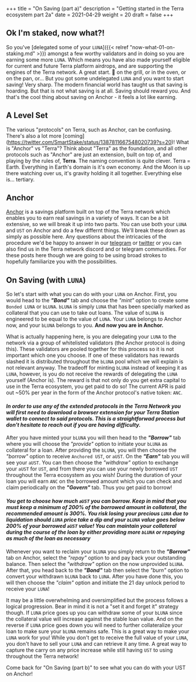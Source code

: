 +++ 
title = "On Saving (part a)" 
description = "Getting started in the Terra ecosystem part 2a" 
date = 2021-04-29
weight = 20 
draft = false 
+++

## Ok I'm staked, now what?!

So you've [delegated some of your `LUNA`]({{< relref "now-what-01-on-staking.md" >}}) amongst a few worthy validators and in doing so you are earning some more `LUNA`.  Which means you have also made yourself eligible for current and future Terra platform airdrops, and are supporting the engines of the Terra network.  A great start.  🥩 on the grill, or in the oven, or on the pan, or...  But you got some undelegated `LUNA` and you want to start saving!  Very sharp.  The modern financial world has taught us that saving is hoarding.  But that is not what saving is at all.  Saving should reward you.  And that's the cool thing about saving on Anchor - it feels a lot like earning.  

## A Level Set

The various "protocols" on Terra, such as Anchor, can be confusing. There's also a lot more [coming] (https://twitter.com/SmartStake/status/1387811667548020739?s=20)!  What is "Anchor" vs "Terra"?  Think about "Terra" as the foundation, and all other protocols such as "Anchor" are just an extension, built on top of, and playing by the rules of, **Terra**.  The naming convention is quite clever.  Terra = Earth.  Everything in Earth's domain is it's own economy.  And the Moon is up there watching over us, it's gravity holding it all together.  Everything else is... tertiary.  

## Anchor  

[Anchor](https://anchorprotocol.com/) is a savings platform built on top of the Terra network which enables you to earn real savings in a variety of ways.  It can be a bit extensive, so we will break it up into two parts.  You can use both your `LUNA` and `UST` on Anchor and do a few differnt things.  We'll break these down as simply as possible here.  Any questions about the intricacies of the procedure we'd be happy to answer in our [telegram](https://t.me/rnodec_terra) or [twitter](https://twitter.com/RnodeC) or you can also find us in the Terra network discord and or telegram communities.  For these posts here though we are going to be using broad strokes to hopefully familiarize you with the possibilities.  

## On Saving (with `LUNA`)

So let's start with what you can do with your `LUNA` on Anchor.  First, you would head to the _**"Bond"**_ tab and choose the _"mint"_ option to create some `Bonded LUNA` or `bLUNA`.  `bLUNA` is simply `LUNA` that has been specially marked as collateral that you can use to take out loans.  The value of `bLUNA` is engineered to be equal to the value of `LUNA`.  Your `LUNA` belongs to Anchor now, and your `bLUNA` belongs to you.  **And now you are in Anchor.**      

What is actually happening here, is you are delegating your `LUNA` to the network via a group of whitelisted validators (the Anchor protocol is doing this). These validators are pooled together for this process so it is not important which one you choose. If one of these validators has rewards slashed it is distributed throughout the `bLUNA` pool which we will explain is not relevant anyway. The tradeoff for minting `bLUNA` instead of keeping it as `LUNA`, however, is you do not receive the rewards of delegating the `LUNA` yourself (Anchor is).  The reward is that not only do you get extra capital to use in the Terra ecosystem, you get paid to do so!  The current APR is paid out ~50% per year in the form of the Anchor protocol's native token: `ANC`. 

#### **_In order to use any of the extended protocols in the Terra Network you will first need to download a browser extension for your Terra Station wallet to connect to said protocols. This is a straightforwad process but don't hesitate to reach out if you are having difficulty._**  


After you have minted your `bLUNA` you will then head to the _**"Borrow"**_ tab where you will  choose the _"provide"_ option to initiate your `bLUNA` as collateral for a loan.  After providing the `bLUNA`, you will then choose the _"borrow"_ option to receive `Anchored UST`, or `aUST`.  On the _**"Earn"**_ tab you will see your `aUST`. You can then choose the _"withdraw"_ option to exchange your `aUST` for `UST`, and from there you can use your newly borrowed `UST` throughout the Terra ecosystem as you wish!  During the duration of your loan you will earn `ANC` on the borrowed amount which you can check and claim periodically on the _**"Govern"**_ tab.  Thus you get paid to borrow!

#### **_You get to choose how much `aUST` you can borrow. Keep in mind that you must keep a minimum of 200% of the borrowed amount in collateral, the recommended amount is 300%. You risk losing your precious `LUNA` due to liquidation should `LUNA` price take a dip and your `bLUNA` value goes below 200% of your borrowed `aUST` value! You can maintain your collateral during the course of the loan by either providing more `bLUNA` or repaying as much of the loan as necessary_**  

Whenever you want to reclaim your `bLUNA` you simply return to the _**"Borrow"**_ tab on Anchor, select the _"repay"_ option to and pay back your outstanding balance. Then select the _"withdraw"_ option on the now unprovided `bLUNA`.  After that, you head back to the _**"Bond"**_ tab then select the _"burn"_ option to convert your withdrawn `bLUNA` back to `LUNA`.  After you have done this, you will then choose the _"claim"_ option and initiate the 21 day unlock period to receive your `LUNA`!  

It may be a little overwhelming and oversimplified but the process follows a logical progression. Bear in mind it is not a "set it and forget it" strategy though. If `LUNA` price goes up you can withdraw some of your `bLUNA` since the collateral value will increase against the stable loan value. And on the reverse if `LUNA` price goes down you will need to further collateralize your loan to make sure your `bLUNA` remains safe. This is a great way to make your `LUNA` work for you! While you don't get to receive the full value of your `LUNA`, you don't have to sell your `LUNA` and can retrieve it any time. A great way to capture the carry on any price increase while still having `UST` to using throughout the Terra network!


Come back for "On Saving (part b)" to see what you can do with your UST on Anchor!
